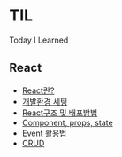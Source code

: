 # TIL
Today I Learned

<h2>React</h2>
   <ul>
      <li><a href='https://github.com/homile/TIL/blob/main/React/React%EB%9E%80.md'>React란?</a></li>
      <li><a href='https://github.com/homile/TIL/blob/main/React/%EC%84%A4%EC%B9%98%EB%B0%A9%EB%B2%95.md'>개발환경 세팅</a></li>
      <li><a href='https://github.com/homile/TIL/blob/main/React/React%EA%B5%AC%EC%A1%B0.md'>React구조 및 배포방법</a></li>
      <li><a href='https://github.com/homile/TIL/blob/main/React/Component.md#hello-propsname-1'>Component, props, state</a></li>
      <li><a href='https://github.com/homile/TIL/blob/main/React/event.md'>Event 활용법</a></li>
      <li><a href=''>CRUD</a></li>

   </ul>
